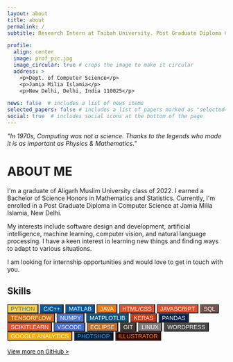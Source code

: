 ```yaml
---
layout: about
title: about
permalink: /
subtitle: Research Intern at Taibah University. Post Graduate Diploma CS at JMI.

profile:
  align: center
  image: prof_pic.jpg
  image_circular: true # crops the image to make it circular
  address: >
    <p>Dept. of Computer Science</p>
    <p>Jamia Milia Islamia</p>
    <p>New Delhi, Delhi, India 110025</p>

news: false  # includes a list of news items
selected_papers: false # includes a list of papers marked as "selected={true}"
social: true  # includes social icons at the bottom of the page
---
```


*"In 1970s, Computing was not a science. Thanks to the legends who made it is as important as Physics & Mathematics."*

# ABOUT ME

I'm a graduate of Aligarh Muslim University class of 2022. I earned a Bachelor of Science Honors in Mathematics and Statistics. Currently, I'm enrolled in a Post Graduate Diploma in Computer Science at Jamia Milia Islamia, New Delhi.

My interests include software design and development, artificial intelligence, machine learning, computer vision, and natural language processing. I have a keen interest in learning new things and finding ways to adapt to various situations.

I am looking for internship opportunities and would love to get in touch with you.

<div class="row">
                                    <section class="clients col-md-12 graybg padding_45 padbot_45">
                                        <div class="section-title bottom_30"><span></span>
                                            <h2>Skills</h2>
                                        </div>
                                        <div class="my_text" style="width: auto;">
                                            <button class="button" style="background-color: #ffd140; color: #3776ab;"><i
                                                    class="fa-brands fa-python"></i> PYTHON</button>
                                            <button class="button"
                                                style="background-color: #00599c; color: #ffffff;">C/C++</button>
                                            <button class="button"
                                                style="background-color: #00599c; color: #ffffff;">MATLAB</button>
                                            <button class="button" style="background-color: #f37908; color: #ffffff;"><i
                                                    class="fa-brands fa-java"></i> JAVA</button>
                                            <button class="button" style="background-color: #e44d26; color: #ffffff;"><i
                                                    class="fa-brands fa-html5"></i> HTML/CSS</button>
                                            <button class="button" style="background-color: #e44d26; color: #ffffff;"><i
                                                    class="fa-brands fa-js"></i> JAVASCRIPT</button>
                                            <button class="button" style="background-color: #775249; color: #ffffff;"><i
                                                    class="fa-solid fa-database"></i> SQL</button>
                                            <button class="button"
                                                style="background-color: #ca6b12; color: #ffffff;">TENSORFLOW</button>
                                            <button class="button"
                                                style="background-color: #4d77cf; color: #ffffff;">NUMPY</button>
                                            <button class="button"
                                                style="background-color: #11557c; color: #ffffff;">MATPLOTLIB</button>
                                            <button class="button"
                                                style="background-color: #cc3914; color: #ffffff;">KERAS</button>
                                            <button class="button"
                                                style="background-color: #081f49; color: #ffffff;">PANDAS</button>
                                            <button class="button"
                                                style="background-color: #e44d26; color: #ffffff;">SCIKITLEARN</button>
                                            <button class="button"
                                                style="background-color: #4169d8; color: #ffffff;">VSCODE</button>
                                            <button class="button"
                                                style="background-color: #c06d24; color: #ffffff;">ECLIPSE</button>
                                            <button class="button" style="background-color: #413932; color: #ffffff;"><i
                                                    class="fa fa-git"></i> GIT</button>
                                            <button class="button" style="background-color: #807e7c; color: #ffffff;"><i
                                                    class="fa-brands fa-linux"></i> LINUX</button>
                                            <button class="button" style="background-color: #464646; color: #ffffff;"><i
                                                    class="fa-brands fa-wordpress"></i> WORDPRESS</button>
                                            <button class="button" style="background-color: #f8ab00; color: #ffffff;"><i
                                                    class="fa-solid fa-cloud"></i> GOOGLE
                                                ANALYTICS</button>
                                            <button class="button" 
                                                style="background-color: #001e36; color: #31a8ff;"></i> PHOTSHOP</button>
                                            <button class="button"
                                                style="background-color: #330000; color: #ff9a00;">ILLUSTRATOR</button>
                                        </div>
                                        <br>
                                        <div><a href="https://github.com/mohammadnajeeb" target="_blank"
                                                style="color: black; font-size: small;">View more on GitHub ></a></div>
                                    </section>
                                </div>
                            </div>